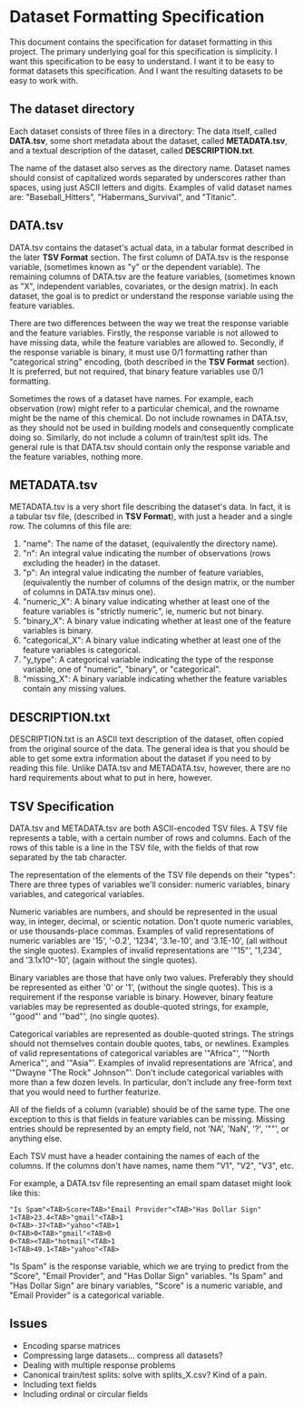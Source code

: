 # Dataset Formatting Specification

This document contains the specification for dataset formatting in this project.
The primary underlying goal for this specification is simplicity. I want this
specification to be easy to understand. I want it to be easy to format datasets
this specification. And I want the resulting datasets to be easy to work with.


## The dataset directory

Each dataset consists of three files in a directory: The data itself, called
**DATA.tsv**, some short metadata about the dataset, called **METADATA.tsv**,
and a textual description of the dataset, called **DESCRIPTION.txt**.

The name of the dataset also serves as the directory name. Dataset names should
consist of capitalized words separated by underscores rather than spaces, using
just ASCII letters and digits.  Examples of valid dataset names are:
"Baseball\_Hitters", "Habermans\_Survival", and "Titanic".


## DATA.tsv

DATA.tsv contains the dataset's actual data, in a tabular format described
in the later **TSV Format** section. The first column of DATA.tsv is the
response variable, (sometimes known as "y" or the dependent variable). The
remaining columns of DATA.tsv are the feature variables, (sometimes known as
"X", independent variables, covariates, or the design matrix). In each dataset,
the goal is to predict or understand the response variable using the feature
variables.

There are two differences between the way we treat the response variable and the
feature variables. Firstly, the response variable is not allowed to have missing
data, while the feature variables are allowed to. Secondly, if the response
variable is binary, it must use 0/1 formatting rather than "categorical string"
encoding, (both described in the **TSV Format** section). It is preferred, but
not required, that binary feature variables use 0/1 formatting.

Sometimes the rows of a dataset have names. For example, each observation (row)
might refer to a particular chemical, and the rowname might be the name of this
chemical. Do not include rownames in DATA.tsv, as they should not be used in
building models and consequently complicate doing so. Similarly, do not include
a column of train/test split ids. The general rule is that DATA.tsv should
contain only the response variable and the feature variables, nothing more.


## METADATA.tsv

METADATA.tsv is a very short file describing the dataset's data. In fact, it
is a tabular tsv file, (described in **TSV Format**), with just a header and a
single row. The columns of this file are:

1.  "name": The name of the dataset, (equivalently the directory name).
2.  "n": An integral value indicating the number of observations (rows excluding
    the header) in the dataset.
3.  "p": An integral value indicating the number of feature variables,
    (equivalently the number of columns of the design matrix, or the number of
    columns in DATA.tsv minus one).
4.  "numeric\_X": A binary value indicating whether at least one of the feature
    variables is "strictly numeric", ie, numeric but not binary.
5.  "binary\_X": A binary value indicating whether at least one of the feature
    variables is binary.
6.  "categorical\_X": A binary value indicating whether at least one of the
    feature variables is categorical.
7.  "y\_type": A categorical variable indicating the type of the response
    variable, one of "numeric", "binary", or "categorical".
8.  "missing\_X": A binary variable indicating whether the feature variables
    contain any missing values.


## DESCRIPTION.txt

DESCRIPTION.txt is an ASCII text description of the dataset, often copied from
the original source of the data. The general idea is that you should be able to
get some extra information about the dataset if you need to by reading this
file. Unlike DATA.tsv and METADATA.tsv, however, there are no hard requirements
about what to put in here, however.


## TSV Specification

DATA.tsv and METADATA.tsv are both ASCII-encoded TSV files. A TSV file
represents a table, with a certain number of rows and columns. Each of the rows
of this table is a line in the TSV file, with the fields of that row separated
by the tab character.

The representation of the elements of the TSV file depends on their "types":
There are three types of variables we'll consider: numeric variables, binary
variables, and categorical variables.

Numeric variables are numbers, and should be represented in the usual way, in
integer, decimal, or scientic notation. Don't quote numeric variables, or use
thousands-place commas. Examples of valid representations of numeric variables
are '15', '-0.2', '1234', '3.1e-10', and '3.1E-10', (all without the single
quotes). Examples of invalid representations are '"15"', '1,234', and
'3.1x10^-10', (again without the single quotes).

Binary variables are those that have only two values. Preferably they should be
represented as either '0' or '1', (without the single quotes). This is a
requirement if the response variable is binary. However, binary feature
variables may be represented as double-quoted strings, for example, '"good"' and
'"bad"', (no single quotes).

Categorical variables are represented as double-quoted strings. The strings
should not themselves contain double quotes, tabs, or newlines. Examples of
valid representations of categorical variables are '"Africa"', '"North
America"', and '"Asia"'. Examples of invalid representations are 'Africa', and
'"Dwayne "The Rock" Johnson"'. Don't include categorical variables with more
than a few dozen levels. In particular, don't include any free-form text that
you would need to further featurize.

All of the fields of a column (variable) should be of the same type. The one
exception to this is that fields in feature variables can be missing. Missing
entries should be represented by an empty field, not 'NA', 'NaN', '?', '""', or
anything else.

Each TSV must have a header containing the names of each of the columns. If the
columns don't have names, name them "V1", "V2", "V3", etc.

For example, a DATA.tsv file representing an email spam dataset might look like
this:

```
"Is Spam"<TAB>Score<TAB>"Email Provider"<TAB>"Has Dollar Sign"
1<TAB>23.4<TAB>"gmail"<TAB>1
0<TAB>-37<TAB>"yahoo"<TAB>1
0<TAB>0<TAB>"gmail"<TAB>0
0<TAB><TAB>"hotmail"<TAB>1
1<TAB>49.1<TAB>"yahoo"<TAB>
```

"Is Spam" is the response variable, which we are trying to predict from the
"Score", "Email Provider", and "Has Dollar Sign" variables. "Is Spam" and "Has
Dollar Sign" are binary variables, "Score" is a numeric variable, and "Email
Provider" is a categorical variable.

## Issues

* Encoding sparse matrices
* Compressing large datasets... compress all datasets?
* Dealing with multiple response problems
* Canonical train/test splits: solve with splits\_X.csv? Kind of a pain.
* Including text fields
* Including ordinal or circular fields
